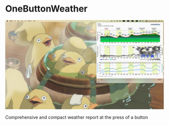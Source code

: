 # OneButtonWeather

[![Screenshot](docs/frontpage.jpg)](docs/frontpage.jpg)

Comprehensive and compact weather report at the press of a button
